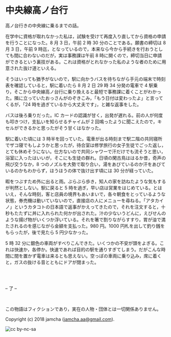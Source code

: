 

# 中央線高ノ台行

高ノ台行きの中央線に乗るまでの話。  

在学中に資格が取れなかった私は，試験を受けて再度入り直してから資格の申請を行うことになった。8 月 3 日，午前 2 時 30 分のことである。願書の締切は 8 月 3 日，午前 9 時迄，となっているので，本来なら今から手続きを行おうとしても間に合わないのだが，実は事務課は午前 8 時に開くので，締切当日に申請ができるという裏技がある。これは資格がとれなかった私のような者のために用意された抜け道といえる。  

そうはいっても猶予がないので，駅に向かうバスを待ちながら手元の端末で時刻表を確認していると，駅に着いたら 8 月 2 日 29 時 34 分発の電車で 4 駅乗り，そこから中央線高ノ台行に乗り換えると最短で事務課に着くことがわかった。隣に立っていたおっさんがのぞきこみ，「もう日付は変わったよ」と言ってくるが，「24 時を過ぎているから大丈夫です」，と雑な返事をした。  

バスは後ろ乗りだった。IC カードの認識が甘く，出発が遅れる。前の人が何度も叩きつけ，支払いを知らせるチャイムが 2 回鳴ったように聞こえたので，キセルができるかと思ったがそう甘くはなかった。  

駅に着いた頃には 3 時半を回っていた。電車が出る時刻まで駅二階の共同寝所でザコ寝でもしようかと思ったが，待合室は修学旅行の女子生徒でごった返し，とても休めそうにない。仕方ないので共同シャワーで汗だけでも流そうと思い，浴室に入ったはいいが，そこにも生徒の群れ。日頃の閑古鳥ははるか昔，奇声の飛び交うなか，8 つのノズルを大勢で取り合い，湯をあびているのか汗をあびているのかもわからず，ほうほうの体で抜け出す頃には 30 分が経っていた。  

暇をつぶすため外に出ると雨。ぶらぶら歩き，知人の家を訪ねたような気もするが判然としない。駅に戻ると 5 時を過ぎ，早い店は営業をはじめている。とはいえ，そんな時刻，客と店員の境界もあいまいで，各々朝食をとっているような状態，券売機は動いていないので，直接店の人にメニューを尋ねる。「アタカイノ」というカタコトの日本語で返事がかえってきたので，それを注文すると，十秒もたたずに丼に入れられた何かが出された。汁の少ないうどんに，えびせんのような揚げ物がいくつか浮いている。それを箸で割りながらすすり，胃が油で満たされるのを感じながら金額を支払った。980 円。1000 円札を出して釣り銭をもらったが，後で見たら 5 円少なかった。  

5 時 32 分に銀色の車両がすべりこんできた。いくつかの不安が頭をよぎる。これは快速か，各停か。快速であれば目的の駅を通りすぎてしまう。だがこんな時間に間を置かず電車は来るとも思えない。空っぽの車両に乗り込み，席に着くと，ガスの抜ける音とともにドアが閉まった。  

<br>  
<br>  

&#x2013; 了 &#x2013;  

<br>  

この物語はフィクションであり，実在の人物・団体とは一切関係ありません。  

Copyright (c) 2018 jamcha (jamcha.aa@gmail.com).  

![cc by-nc-sa](https://i.creativecommons.org/l/by-nc-sa/4.0/88x31.png)  

